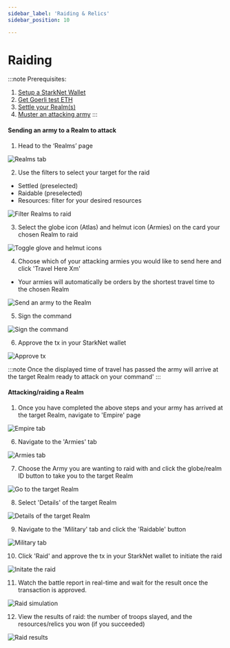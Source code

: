 ```yaml
---
sidebar_label: 'Raiding & Relics'
sidebar_position: 10

---
```


# Raiding

:::note
Prerequisites: 
1. [Setup a StarkNet Wallet](./wallet.md)
2. [Get Goerli test ETH](eth.md)
3. [Settle your Realm(s)](./settle.md)
4. [Muster an attacking army](./military.md)
:::

#### Sending an army to a Realm to attack

1. Head to the ‘Realms’ page

![Realms tab](/img/alpha/realms-tab.png)

2. Use the filters to select your target for the raid 
- Settled (preselected)
- Raidable (preselected)
- Resources: filter for your desired resources

![Filter Realms to raid](/img/alpha/raid-filters.png)

3. Select the globe icon (Atlas) and helmut icon (Armies) on the card your chosen Realm to raid

![Toggle glove and helmut icons](/img/alpha/raid-tabs.png)

4. Choose which of your attacking armies you would like to send here and click 'Travel Here Xm'
- Your armies will automatically be orders by the shortest travel time to the chosen Realm

![Send an army to the Realm](/img/alpha/raid-travel.png)

5. Sign the command

![Sign the command](/img/alpha/raid-sign.png)

6. Approve the tx in your StarkNet wallet

![Approve tx](/img/alpha/raid-approve.png)

:::note
Once the displayed time of travel has passed the army will arrive at the target Realm ready to attack on your command'
:::

#### Attacking/raiding a Realm

1. Once you have completed the above steps and your army has arrived at the target Realm, navigate to 'Empire' page

![Empire tab](/img/alpha/raid-empire.png)

6. Navigate to the 'Armies' tab

![Armies tab](/img/alpha/raid-armies.png)

7. Choose the Army you are wanting to raid with and click the globe/realm ID button to take you to the target Realm

![Go to the target Realm](/img/alpha/raid-globe.png)

8. Select 'Details' of the target Realm

![Details of the target Realm](/img/alpha/raid-details.png)

9. Navigate to the 'Military' tab and click the 'Raidable' button

![Military tab](/img/alpha/raid-military.png)

10. Click 'Raid' and approve the tx in your StarkNet wallet to initiate the raid

![Initate the raid](/img/alpha/raid.png)

11. Watch the battle report in real-time and wait for the result once the transaction is approved.

![Raid simulation](/img/alpha/raid-simulation.png)

12. View the results of raid: the number of troops slayed, and the resources/relics you won (if you succeeded)

![Raid results](/img/alpha/raid-results.png)

